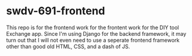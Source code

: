 # swdv-691-frontend

This repo is for the frontend work for the frontent work for the DIY tool Exchange app.
Since I'm using Django for the backend framework, it may turn out that I will not even need to use a seperate frontend framework other than good old HTML, CSS, and a dash of JS. 
